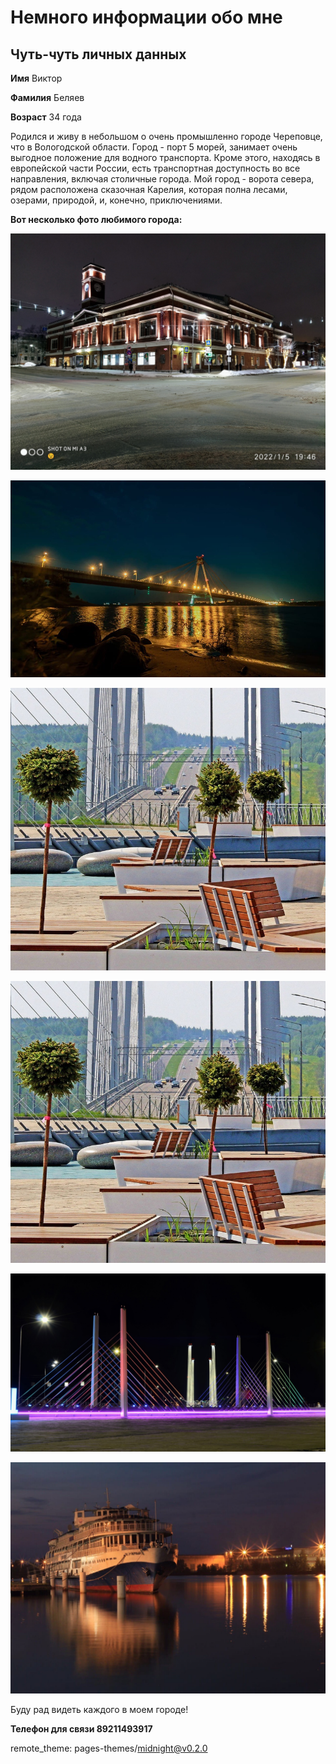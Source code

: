 # Немного информации обо мне

## Чуть-чуть личных данных

**Имя** Виктор

**Фамилия** Беляев

**Возраст** 34 года

Родился и живу в небольшом о очень промышленно городе Череповце, что в Вологодской области. Город - порт 5 морей, занимает очень выгодное положение для водного транспорта. Кроме этого, находясь в европейской части России, есть транспортная доступность во все направления, включая столичные города. Мой город - ворота севера, рядом расположена сказочная Карелия, которая полна лесами, озерами, природой, и, конечно, приключениями.

**Вот несколько фото любимого города:**

![](img/1.jpg)

![](img/2.jpg)

![](img/3.jpg)

![](img/3.jpg)

![](img/4.jpg)

![](img/5.jpg)

Буду рад видеть каждого в моем городе!

**Телефон для связи 89211493917**

remote_theme: pages-themes/midnight@v0.2.0

